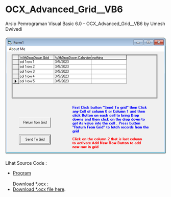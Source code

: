# OCX_Advanced_Grid__VB6
Arsip Pemrograman Visual Basic 6.0 - OCX_Advanced_Grid__VB6 by Umesh Dwivedi<br><br>
<img src="https://github.com/RizkyKhapidsyah/OCX_Advanced_Grid__VB6/blob/main/result/001.PNG"><br><br>
Lihat Source Code : <br>
- <a href="https://github.com/RizkyKhapidsyah/OCX_Advanced_Grid__VB6/blob/main/Form1.frm">Program</a><br><br>
Download *.ocx : <br>
- <a href="https://github.com/RizkyKhapidsyah/OCX_Advanced_Grid__VB6/blob/main/AdvOcx/GridAdv.ocx?raw=true">Download *.ocx file here</a>.
